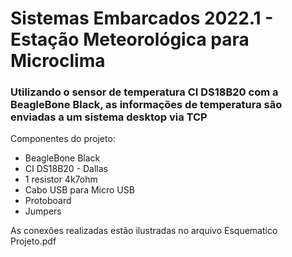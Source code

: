 # Sistemas Embarcados 2022.1 - Estação Meteorológica para Microclima
### Utilizando o sensor de temperatura CI DS18B20 com a BeagleBone Black, as informações de temperatura são enviadas a um sistema desktop via TCP

Componentes do projeto:

- BeagleBone Black
- CI DS18B20 - Dallas
- 1 resistor 4k7ohm
- Cabo USB para Micro USB
- Protoboard
- Jumpers

As conexões realizadas estão ilustradas no arquivo Esquematico Projeto.pdf
